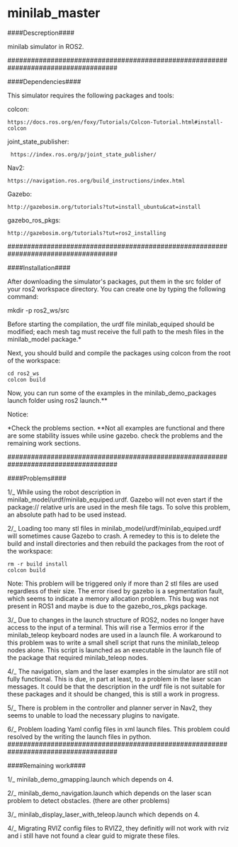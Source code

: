 # minilab_master
####Descreption####

minilab simulator in ROS2.

####################################################################################

####Dependencies####

This simulator requires the following packages and tools:

  colcon:
  
    https://docs.ros.org/en/foxy/Tutorials/Colcon-Tutorial.html#install-colcon
  
  joint_state_publisher:
      
     https://index.ros.org/p/joint_state_publisher/
  
  Nav2:
    
    https://navigation.ros.org/build_instructions/index.html
  
  Gazebo: 
    
    http://gazebosim.org/tutorials?tut=install_ubuntu&cat=install
  
  gazebo_ros_pkgs: 
    
    http://gazebosim.org/tutorials?tut=ros2_installing

####################################################################################

####Installation####

After downloading the simulator's packages, put them in the src folder of your ros2 workspace directory. You can create one by typing the following command:

  mkdir -p ros2_ws/src

Before starting the compilation, the urdf file minilab_equiped should be modified; each mesh tag must receive the full path to the mesh files in the minilab_model package.*

Next, you should build and compile the packages using colcon from the root of the workspace:

    cd ros2_ws
    colcon build
  
Now, you can run some of the examples in the minilab_demo_packages launch folder using ros2 launch.**

Notice:

*Check the problems section.
**Not all examples are functional and there are some stability issues while usine gazebo. check the problems and the remaining work sections.

####################################################################################

####Problems####

1/_ While using the robot description in minilab_model/urdf/minilab_equiped.urdf. Gazebo will not even start if the package:// relative urls are used in the mesh  file tags. To solve this problem, an absolute path had to be used instead.

2/_ Loading too many stl files in minilab_model/urdf/minilab_equiped.urdf will sometimes cause Gazebo to crash. A remedey to this is to delete the build and install directories and then rebuild the packages from the root of the workspace:

    rm -r build install
    colcon build


   Note:
      This problem will be triggered only if more than 2 stl files are used regardless of their size. The error rised by gazebo is a segmentation fault, which seems       to indicate a memory allocation problem. This bug was not present in ROS1 and maybe is due to the gazebo_ros_pkgs package.
    
3/_ Due to changes in the launch structure of ROS2, nodes no longer have access to the input of a terminal. This will rise a Termios error if the minilab_teleop keyboard nodes are used in a launch file. A workaround to this problem was to write a small shell script that runs the minilab_teleop nodes alone. This script is launched as an executable in the launch file of the package that required minilab_teleop nodes.
  
4/_ The navigation, slam and the laser examples in the simulator are still not fully functional. This is due, in part at least, to a problem in the laser scan messages. It could be that the description in the urdf file is not suitable for these packages and it should be changed, this is still a work in progress. 

5/_ There is problem in the controller and planner server in Nav2, they seems to unable to load the necessary plugins to navigate.

6/_ Problem loading Yaml config files in xml launch files. This problem could resolved by the writing the launch files in python.
####################################################################################

####Remaining work####

1/_ minilab_demo_gmapping.launch which depends on 4.

2/_ minilab_demo_navigation.launch which depends on the laser scan problem to detect obstacles. (there are other problems)

3/_ minilab_display_laser_with_teleop.launch which depends on 4.

4/_ Migrating RVIZ config files to RVIZ2, they definitly will not work with rviz and i still have not found a clear guid to migrate these files.


